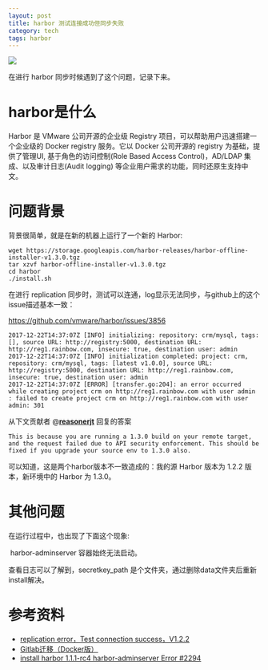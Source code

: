```yaml
---
layout: post
title: harbor 测试连接成功但同步失败
category: tech
tags: harbor
---
```

![](https://cdn.kelu.org/blog/tags/harbor.jpg)

在进行 harbor 同步时候遇到了这个问题，记录下来。

# harbor是什么

Harbor 是 VMware 公司开源的企业级 Registry 项目，可以帮助用户迅速搭建一个企业级的 Docker registry 服务。它以 Docker 公司开源的 registry 为基础，提供了管理UI, 基于角色的访问控制(Role Based Access Control)，AD/LDAP 集成、以及审计日志(Audit logging) 等企业用户需求的功能，同时还原生支持中文。

# 问题背景

背景很简单，就是在新的机器上运行了一个新的 Harbor:

```
wget https://storage.googleapis.com/harbor-releases/harbor-offline-installer-v1.3.0.tgz
tar xzvf harbor-offline-installer-v1.3.0.tgz
cd harbor
./install.sh
```

在进行 replication 同步时，测试可以连通，log显示无法同步，与github上的这个issue描述基本一致：

<https://github.com/vmware/harbor/issues/3856>

```
2017-12-22T14:37:07Z [INFO] initializing: repository: crm/mysql, tags: [], source URL: http://registry:5000, destination URL: http://reg1.rainbow.com, insecure: true, destination user: admin
2017-12-22T14:37:07Z [INFO] initialization completed: project: crm, repository: crm/mysql, tags: [latest v1.0.0], source URL: http://registry:5000, destination URL: http://reg1.rainbow.com, insecure: true, destination user: admin
2017-12-22T14:37:07Z [ERROR] [transfer.go:204]: an error occurred while creating project crm on http://reg1.rainbow.com with user admin : failed to create project crm on http://reg1.rainbow.com with user admin: 301
```

从下文贡献者 @[**reasonerjt**](https://github.com/reasonerjt) 回复的答案

```
This is because you are running a 1.3.0 build on your remote target, and the request failed due to API security enforcement. This should be fixed if you upgrade your source env to 1.3.0 also.
```

可以知道，这是两个harbor版本不一致造成的：我的源 Harbor 版本为 1.2.2 版本，新环境中的 Harbor 为 1.3.0。

# 其他问题

在运行过程中，也出现了下面这个现象:

​	harbor-adminserver 容器始终无法启动。

查看日志可以了解到，secretkey_path 是个文件夹，通过删除data文件夹后重新install解决。




# 参考资料

* [replication error，Test connection success，V1.2.2](https://github.com/vmware/harbor/issues/3856)
* [Gitlab迁移（Docker版）](https://segmentfault.com/a/1190000011147277)
* [install harbor 1.1.1-rc4 harbor-adminserver Error #2294](https://github.com/vmware/harbor/issues/2294)


